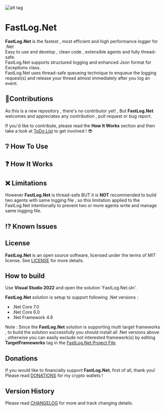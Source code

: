![alt tag](https://github.com/ShayanFiroozi/FastLog.Net/blob/master/FastLog.Net/Icon/FastLogNet.ico)

# FastLog.Net

**FastLog.Net** is the fastest , most efficient and high performance logger for .Net  
Easy to use and develop , clean code , extensible agents and fully thread-safe.  
FastLog.Net supports structured logging and enhanced Json format for Exceptions class.  
FastLog.Net uses thread-safe queueing technique to enqueue the logging request(s) and release your thread almost immediately after you log an event.

## 🤝Contributions

As this is a new repository , there's no contributor yet! , But **FastLog.Net** welcomes and appreciates any contribution , pull request or bug report.

If you'd like to contribute, please read the **How It Works** section and then take a look at [ToDo List](ToDo.md) to get involved ! 😎


## ❔ How To Use


## ❓ How It Works


## ❌ Limitations

However **FastLog.Net** is thread-safe BUT it is **NOT** recommended to build two agents with same logging file , so this limitation applied to the FastLog.Net intentionally to prevent two or more agents write and manage same logging file.

## ⁉ Known Issues


## License

**FastLog.Net** is an open source software, licensed under the terms of MIT license.
See [LICENSE](LICENSE.md) for more details.


## How to build

Use **Visual Studio 2022** and open the solution 'FastLog.Net.sln'.

**FastLog.Net** solution is setup to support following .Net versions :

- .Net Core 7.0
- .Net Core 6.0
- .Net Framework 4.8


Note : Since the **FastLog.Net** solution is supporting multi target frameworks , to build the solution successfully you should install all .Net versions above , otherwise you can easily exclude not interested framework(s) by editing **TargetFrameworks** tag in the [FastLog.Net Project File](https://github.com/ShayanFiroozi/FastLog.Net/blob/master/FastLog.Net/FastLog.Net.csproj).

## Donations
If you would like to financially support **FastLog.Net**, first of all, thank you! Please read [DONATIONS](DONATIONS.md) for my crypto wallets !

## Version History
Please read [CHANGELOG](CHANGELOG.md) for more and track changing details.

